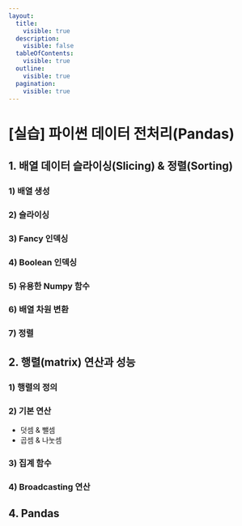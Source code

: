 ```yaml
---
layout:
  title:
    visible: true
  description:
    visible: false
  tableOfContents:
    visible: true
  outline:
    visible: true
  pagination:
    visible: true
---
```


# \[실습] 파이썬 데이터 전처리(Pandas)



## 1. 배열 데이터 슬라이싱(Slicing) & 정렬(Sorting)



### 1) 배열 생성



### 2) 슬라이싱



### 3) Fancy 인덱싱



### 4) Boolean 인덱싱



### 5) 유용한 Numpy 함수

&#x20;

### 6) 배열 차원 변환&#x20;



### 7) 정렬&#x20;



## 2. 행렬(matrix) 연산과 성능&#x20;



### 1) 행렬의 정의



### 2) 기본 연산

* 덧셈 & 뺄셈&#x20;
* 곱셈 & 나눗셈&#x20;

### 3) 집계 함수

### 4) Broadcasting 연산



## 4. Pandas&#x20;



